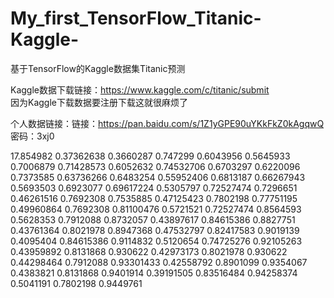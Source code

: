 # My_first_TensorFlow_Titanic-Kaggle-
基于TensorFlow的Kaggle数据集Titanic预测

Kaggle数据下载链接：https://www.kaggle.com/c/titanic/submit  
因为Kaggle下载数据要注册下载这就很麻烦了

个人数据链接：链接：https://pan.baidu.com/s/1Z1yGPE90uYKkFkZ0kAgqwQ 密码：3xj0


17.854982 0.37362638 0.3660287
0.747299 0.6043956 0.5645933
0.7006879 0.71428573 0.6052632
0.74532706 0.6703297 0.6220096
0.7373585 0.63736266 0.6483254
0.55952406 0.6813187 0.66267943
0.5693503 0.6923077 0.69617224
0.5305797 0.72527474 0.7296651
0.46261516 0.7692308 0.7535885
0.47125423 0.7802198 0.77751195
0.49960864 0.7692308 0.81100476
0.5721521 0.72527474 0.8564593
0.5628353 0.7912088 0.8732057
0.43897617 0.84615386 0.8827751
0.43761364 0.8021978 0.8947368
0.47532797 0.82417583 0.9019139
0.4095404 0.84615386 0.9114832
0.5120654 0.74725276 0.92105263
0.43959892 0.8131868 0.930622
0.42973173 0.8021978 0.930622
0.44298464 0.7912088 0.93301433
0.42558792 0.8901099 0.9354067
0.4383821 0.8131868 0.9401914
0.39191505 0.83516484 0.94258374
0.5041191 0.7802198 0.9449761
